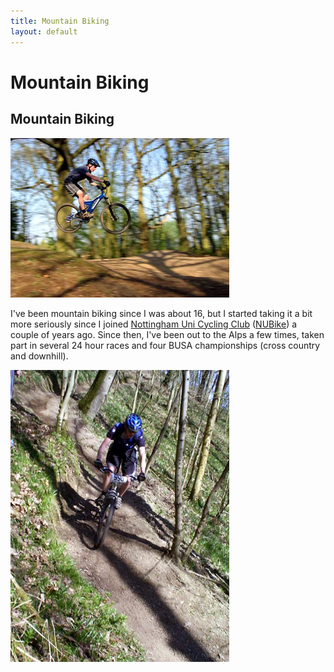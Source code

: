 ```yaml
---
title: Mountain Biking
layout: default
---
```


Mountain Biking
===============
       
Mountain Biking
--------------
		
<img src="images/IMG_3305.JPG" alt="Jump" height="255" width="350" border="0"/>

I've been mountain biking since I was about 16, 
but I started taking it a bit more seriously since 
I joined 
[Nottingham Uni Cycling Club](http://www.nubike.com)
([NUBike](http://www.nubike.com)) a couple of years 
ago. Since then, I've been out to the Alps a few times, taken part in 
several 24 hour races and four BUSA championships (cross country 
and downhill). 

<img src="images/busaxc03.jpg" alt="BUSA Champs XC 2003" height="467" width="350" border="0"/>

